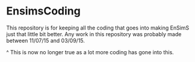 # EnsimsCoding

This repository is for keeping all the coding that goes into making EnSimS just that little bit better. Any work in this repository was probably made between 11/07/15 and 03/09/15.

^ This is now no longer true as a lot more coding has gone into this.
